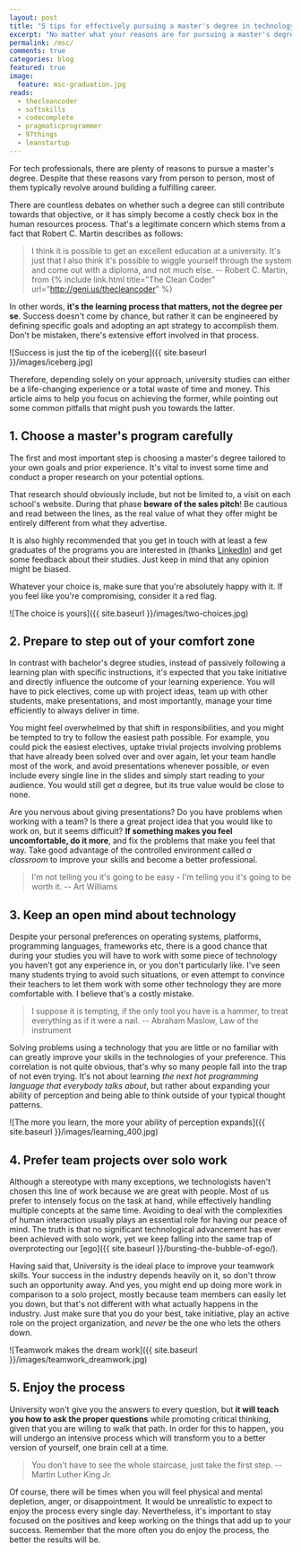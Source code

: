 ```yaml
---
layout: post
title: "5 tips for effectively pursuing a master's degree in technology"
excerpt: "No matter what your reasons are for pursuing a master's degree, here's how to make the most out of it."
permalink: /msc/
comments: true
categories: blog
featured: true
image:
  feature: msc-graduation.jpg
reads:
  - thecleancoder
  - softskills
  - codecomplete
  - pragmaticprogrammer
  - 97things
  - leanstartup
---
```


For tech professionals, there are plenty of reasons to pursue a master's degree. Despite that these reasons vary from person to person, most of them typically revolve around building a fulfilling career.

There are countless debates on whether such a degree can still contribute towards that objective, or it has simply become a costly check box in the human resources process. That's a legitimate concern which stems from a fact that Robert C. Martin describes as follows:

> I think it is possible to get an excellent education at a university. It's just that I also think it's possible to wiggle yourself through the system and come out with a diploma, and not much else. -- Robert C. Martin, from {% include link.html title="The Clean Coder" url="http://geni.us/thecleancoder" %}

In other words, **it's the learning process that matters, not the degree per se**. Success doesn't come by chance, but rather it can be engineered by defining specific goals and adopting an apt strategy to accomplish them. Don't be mistaken, there's extensive effort involved in that process. 

![Success is just the tip of the iceberg]({{ site.baseurl }}/images/iceberg.jpg)

 Therefore, depending solely on your approach, university studies can either be a life-changing experience or a total waste of time and money. This article aims to help you focus on achieving the former, while pointing out some common pitfalls that might push you towards the latter.
 
## 1. Choose a master's program carefully

The first and most important step is choosing a master's degree tailored to your own goals and prior experience. It's vital to invest some time and conduct a proper research on your potential options. 

That research should obviously include, but not be limited to, a visit on each school's website. During that phase **beware of the sales pitch**! Be cautious and read between the lines, as the real value of what they offer might be entirely different from what they advertise. 

It is also highly recommended that you get in touch with at least a few graduates of the programs you are interested in (thanks [LinkedIn](https://www.linkedin.com/)) and get some feedback about their studies. Just keep in mind that any opinion might be biased.

Whatever your choice is, make sure that you're absolutely happy with it. If you feel like you're compromising, consider it a red flag.

![The choice is yours]({{ site.baseurl }}/images/two-choices.jpg)

## 2. Prepare to step out of your comfort zone

In contrast with bachelor's degree studies, instead of passively following a learning plan with specific instructions, it's expected that you take initiative and directly influence the outcome of your learning experience. You will have to pick electives, come up with project ideas, team up with other students, make presentations, and most importantly, manage your time efficiently to always deliver in time.

You might feel overwhelmed by that shift in responsibilities, and you might be tempted to try to follow the easiest path possible. For example, you could pick the easiest electives, uptake trivial projects involving problems that have already been solved over and over again, let your team handle most of the work, and avoid presentations whenever possible, or even include every single line in the slides and simply start reading to your audience. You would still get *a* degree, but its true value would be close to none.

Are you nervous about giving presentations? Do you have problems when working with a team? Is there a great project idea that you would like to work on, but it seems difficult? **If something makes you feel uncomfortable, do it more**, and fix the problems that make you feel that way. Take good advantage of the controlled environment called *a classroom* to improve your skills and become a better professional.

> I'm not telling you it's going to be easy - I'm telling you it's going to be worth it. -- Art Williams

## 3. Keep an open mind about technology

Despite your personal preferences on operating systems, platforms, programming languages, frameworks etc, there is a good chance that during your studies you will have to work with some piece of technology you haven't got any experience in, or you don't particularly like. I've seen many students trying to avoid such situations, or even attempt to convince their teachers to let them work with some other technology they are more comfortable with. I believe that's a costly mistake.

> I suppose it is tempting, if the only tool you have is a hammer, to treat everything as if it were a nail. -- Abraham Maslow, Law of the instrument

Solving problems using a technology that you are little or no familiar with can greatly improve your skills in the technologies of your preference. This correlation is not quite obvious, that's why so many people fall into the trap of not even trying. It's not about learning *the next hot programming language that everybody talks about*, but rather about expanding your ability of perception and being able to think outside of your typical thought patterns.

![The more you learn, the more your ability of perception expands]({{ site.baseurl }}/images/learning_400.jpg)

## 4. Prefer team projects over solo work

Although a stereotype with many exceptions, we technologists haven't chosen this line of work because we are great with people. Most of us prefer to intensely focus on the task at hand, while effectively handling multiple concepts at the same time. Avoiding to deal with the complexities of human interaction usually plays an essential role for having our peace of mind. The truth is that no significant technological advancement has ever been achieved with solo work, yet we keep falling into the same trap of overprotecting our [ego]({{ site.baseurl }}/bursting-the-bubble-of-ego/).

Having said that, University is the ideal place to improve your teamwork skills. Your success in the industry depends heavily on it, so don't throw such an opportunity away. And yes, you might end up doing more work in comparison to a solo project, mostly because team members can easily let you down, but that's not different with what actually happens in the industry. Just make sure that you do your best, take initiative, play an active role on the project organization, and *never* be the one who lets the others down.  

![Teamwork makes the dream work]({{ site.baseurl }}/images/teamwork_dreamwork.jpg)

## 5. Enjoy the process

University won't give you the answers to every question, but **it will teach you how to ask the proper questions** while promoting critical thinking, given that you are willing to walk that path. In order for this to happen, you will undergo an intensive process which will transform you to a better version of yourself, one brain cell at a time.

> You don't have to see the whole staircase, just take the first step. -- Martin Luther King Jr.

Of course, there will be times when you will feel physical and mental depletion, anger, or disappointment. It would be unrealistic to expect to enjoy the process every single day. Nevertheless, it's important to stay focused on the positives and keep working on the things that add up to your success. Remember that the more often you do enjoy the process, the better the results will be.
